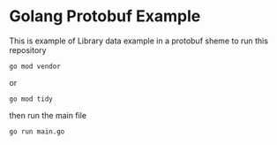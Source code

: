 # Golang Protobuf Example

This is example of Library data example in a protobuf sheme
to run this repository

```
go mod vendor
```

or

```
go mod tidy
```

then run the main file

```
go run main.go
```